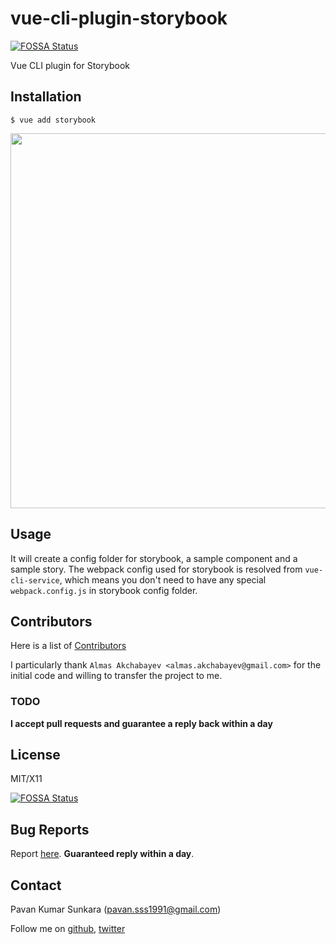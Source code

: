 # vue-cli-plugin-storybook
[![FOSSA Status](https://app.fossa.io/api/projects/git%2Bgithub.com%2Fpksunkara%2Fvue-cli-plugin-storybook.svg?type=shield)](https://app.fossa.io/projects/git%2Bgithub.com%2Fpksunkara%2Fvue-cli-plugin-storybook?ref=badge_shield)


Vue CLI plugin for Storybook

## Installation

```
$ vue add storybook
```

<p align=center><img src=screencast.svg width=600></p>

## Usage

It will create a config folder for storybook, a sample component and a sample story. The webpack config used for storybook is resolved from `vue-cli-service`, which means you don't need to have any special `webpack.config.js` in storybook config folder.

## Contributors
Here is a list of [Contributors](http://github.com/pksunkara/vue-cli-plugin-storybook/contributors)

I particularly thank `Almas Akchabayev <almas.akchabayev@gmail.com>` for the initial code and willing to transfer the project to me.

### TODO

__I accept pull requests and guarantee a reply back within a day__

## License
MIT/X11


[![FOSSA Status](https://app.fossa.io/api/projects/git%2Bgithub.com%2Fpksunkara%2Fvue-cli-plugin-storybook.svg?type=large)](https://app.fossa.io/projects/git%2Bgithub.com%2Fpksunkara%2Fvue-cli-plugin-storybook?ref=badge_large)

## Bug Reports
Report [here](http://github.com/pksunkara/vue-cli-plugin-storybook/issues). __Guaranteed reply within a day__.

## Contact
Pavan Kumar Sunkara (pavan.sss1991@gmail.com)

Follow me on [github](https://github.com/users/follow?target=pksunkara), [twitter](http://twitter.com/pksunkara)